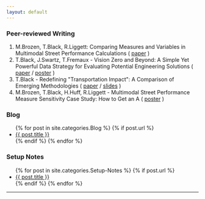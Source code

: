 ```yaml
---
layout: default
---
```


### Peer-reviewed Writing

1. M.Brozen, T.Black, R.Liggett: Comparing Measures and Variables in Multimodal Street Performance Calculations ( [paper](http://trrjournalonline.trb.org/doi/10.3141/2420-01) )
2. T.Black, J.Swartz, T.Fremaux - Vision Zero and Beyond: A Simple Yet Powerful Data Strategy for Evaluating Potential Engineering Solutions ( [paper](documents/TRB2017_VisionZeroBeyond_Paper.pdf) / [poster](documents/TRB2017_VisionZeroBeyond_Poster.pdf) )
3. T.Black - Redefining "Transportation Impact": A Comparison of Emerging Methodologies ( [paper](documents/TRB2015_SB743_Paper.pdf) / [slides](documents/TRB2015_SB743_Slides.pdf) )
4. M.Brozen, T.Black, H.Huff, R.Liggett - Multimodal Street Performance Measure Sensitivity Case Study: How to Get an A ( [poster](documents/TRB2015_MMLOS_Poster.pdf) )

<div id="articles">

  <h3>Blog</h3>
  <ul>
    {% for post in site.categories.Blog %}
      {% if post.url %}
        <li><a href="{{ post.url }}">{{ post.title }}</a></li>
      {% endif %}
    {% endfor %}
  </ul>

  <h3>Setup Notes</h3>
  <ul>
    {% for post in site.categories.Setup-Notes %}
      {% if post.url %}
        <li><a href="{{ post.url }}">{{ post.title }}</a></li>
      {% endif %}
    {% endfor %}
  </ul>

</div>

---
